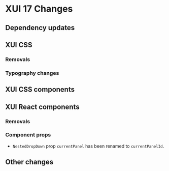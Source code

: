 # XUI 17 Changes

## Dependency updates

## XUI CSS

### Removals

### Typography changes

## XUI CSS components

## XUI React components

### Removals

### Component props

- `NestedDropDown` prop `currentPanel` has been renamed to `currentPanelId`.

## Other changes
